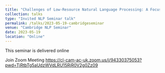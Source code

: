 ```yaml
---
title: "Challenges of Low-Resource Natural Language Processing: A Focus on Sentiment Analysis and Hate Speech Detection in Amharic"
collection: talks
type: "Invited NLP Seminar talk"
permalink: /talks/2023-05-19-cambridgeseminar
venue: "Cambridge NLP Seminar"
date: 2023-05-19
location: "Online"
---
```


This seminar is delivered online


Join Zoom Meeting https://cl-cam-ac-uk.zoom.us/j/94330375053?pwd=TjRtbTg5aUdzWVdLRU15RjR0V2g0Zz09
